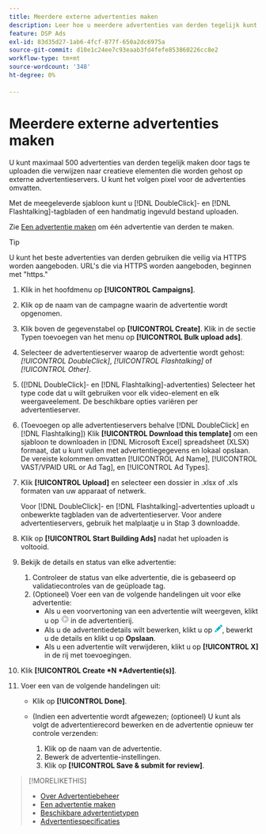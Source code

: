 ```yaml
---
title: Meerdere externe advertenties maken
description: Leer hoe u meerdere advertenties van derden tegelijk kunt maken.
feature: DSP Ads
exl-id: 83d35d27-1ab6-4fcf-877f-650a2dc6975a
source-git-commit: d10e1c24ee7c93eaab3fd4fefe853860226cc8e2
workflow-type: tm+mt
source-wordcount: '348'
ht-degree: 0%

---
```


# Meerdere externe advertenties maken

U kunt maximaal 500 advertenties van derden tegelijk maken door tags te uploaden die verwijzen naar creatieve elementen die worden gehost op externe advertentieservers. U kunt het volgen pixel voor de advertenties omvatten.<!-- The bulksheet template for other ad servers says you can include 200. Which is it: 200 or 500? -->

Met de meegeleverde sjabloon kunt u [!DNL DoubleClick]- en [!DNL Flashtalking]-tagbladen of een handmatig ingevuld bestand uploaden.

Zie [Een advertentie maken](ad-create.md) om één advertentie van derden te maken.

>[!TIP]
>
> U kunt het beste advertenties van derden gebruiken die veilig via HTTPS worden aangeboden. URL&#39;s die via HTTPS worden aangeboden, beginnen met &quot;https.&quot;

1. Klik in het hoofdmenu op **[!UICONTROL Campaigns]**.

1. Klik op de naam van de campagne waarin de advertentie wordt opgenomen.

1. Klik boven de gegevenstabel op **[!UICONTROL Create]**. Klik in de sectie Typen toevoegen van het menu op **[!UICONTROL Bulk upload ads]**.

1. Selecteer de advertentieserver waarop de advertentie wordt gehost: *[!UICONTROL DoubleClick]*, *[!UICONTROL Flashtalking]* of *[!UICONTROL Other]*.

1. ([!DNL DoubleClick]- en [!DNL Flashtalking]-advertenties) Selecteer het type code dat u wilt gebruiken voor elk video-element en elk weergaveelement. De beschikbare opties variëren per advertentieserver.

1. (Toevoegen op alle advertentieservers behalve [!DNL DoubleClick] en [!DNL Flashtalking]) Klik **[!UICONTROL Download this template]** om een sjabloon te downloaden in [!DNL Microsoft Excel] spreadsheet (XLSX) formaat, dat u kunt vullen met advertentiegegevens en lokaal opslaan. De vereiste kolommen omvatten [!UICONTROL Ad Name], [!UICONTROL VAST/VPAID URL or Ad Tag], en [!UICONTROL Ad Types].

1. Klik **[!UICONTROL Upload]** en selecteer een dossier in .xlsx of .xls formaten van uw apparaat of netwerk.

   Voor [!DNL DoubleClick]- en [!DNL Flashtalking]-advertenties uploadt u onbewerkte tagbladen van de advertentieserver. Voor andere advertentieservers, gebruik het malplaatje u in Stap 3 downloadde.

1. Klik op **[!UICONTROL Start Building Ads]** nadat het uploaden is voltooid.

1. Bekijk de details en status van elke advertentie:

   1. Controleer de status van elke advertentie, die is gebaseerd op validatiecontroles van de geüploade tag.
   1. (Optioneel) Voer een van de volgende handelingen uit voor elke advertentie:
      * Als u een voorvertoning van een advertentie wilt weergeven, klikt u op ![play](/help/dsp/assets/play.png) in de advertentierij.
      * Als u de advertentiedetails wilt bewerken, klikt u op ![bewerken](/help/dsp/assets/edit.png), bewerkt u de details en klikt u op **Opslaan**.
      * Als u een advertentie wilt verwijderen, klikt u op **[!UICONTROL X]** in de rij met toevoegingen.

1. Klik **[!UICONTROL Create *N *Advertentie(s)]**.

1. Voer een van de volgende handelingen uit:

   * Klik op **[!UICONTROL Done]**.

   * (Indien een advertentie wordt afgewezen; (optioneel) U kunt als volgt de advertentierecord bewerken en de advertentie opnieuw ter controle verzenden:
      1. Klik op de naam van de advertentie.
      1. Bewerk de advertentie-instellingen.
      1. Klik op **[!UICONTROL Save & submit for review]**.

>[!MORELIKETHIS]
>
>* [Over Advertentiebeheer](ad-about.md)
>* [Een advertentie maken](ad-create.md)
>* [Beschikbare advertentietypen](ad-types.md)
>* [Advertentiespecificaties](/help/dsp/assets/ad-specs.pdf)

